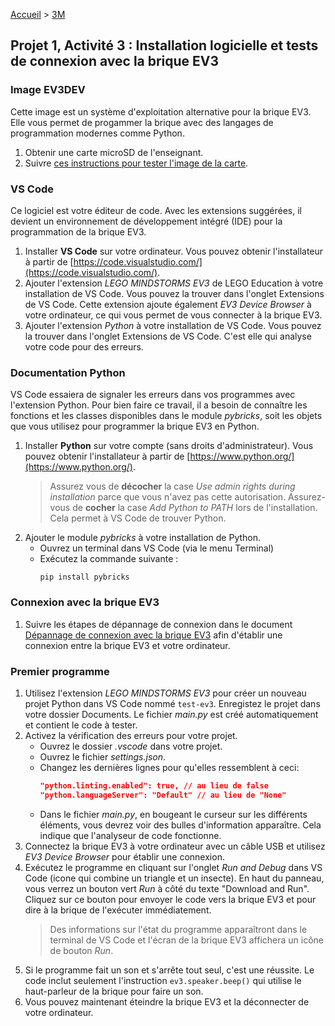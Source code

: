 [Accueil](./index.md) > [3M](./acceuil3M.md)

## Projet 1, Activité 3 : Installation logicielle et tests de connexion avec la brique EV3

### Image EV3DEV
Cette image est un système d'exploitation alternative pour la brique EV3. Elle vous permet de progammer la brique avec des langages de programmation modernes comme Python.

1. Obtenir une carte microSD de l'enseignant.
1. Suivre [ces instructions pour tester l'image de la carte](https://docs.google.com/document/d/12S0q2qnkA0hj6m2gmTn4qhQcznP-quQ0ol4m0WgKlv4/view).

### VS Code
Ce logiciel est votre éditeur de code. Avec les extensions suggérées, il devient un environnement de développement intégré (IDE) pour la programmation de la brique EV3.

1. Installer **VS Code** sur votre ordinateur. Vous pouvez obtenir l'installateur à partir de [https://code.visualstudio.com/](https://code.visualstudio.com/).
1. Ajouter l'extension _LEGO MINDSTORMS EV3_ de LEGO Education à votre installation de VS Code. Vous pouvez la trouver dans l'onglet Extensions de VS Code. Cette extension ajoute également _EV3 Device Browser_ à votre ordinateur, ce qui vous permet de vous connecter à la brique EV3.
1. Ajouter l'extension _Python_ à votre installation de VS Code. Vous pouvez la trouver dans l'onglet Extensions de VS Code. C'est elle qui analyse votre code pour des erreurs.

### Documentation Python
VS Code essaiera de signaler les erreurs dans vos programmes avec l'extension Python. Pour bien faire ce travail, il a besoin de connaître les fonctions et les classes disponibles dans le module _pybricks_, soit les objets que vous utilisez pour programmer la brique EV3 en Python.

1. Installer **Python** sur votre compte (sans droits d'administrateur). Vous pouvez obtenir l'installateur à partir de [https://www.python.org/](https://www.python.org/).
    > Assurez vous de **décocher** la case _Use admin rights during installation_ parce que vous n'avez pas cette autorisation.
    > Assurez-vous de **cocher** la case _Add Python to PATH_ lors de l'installation. Cela permet à VS Code de trouver Python.
1. Ajouter le module _pybricks_ à votre installation de Python. 
    * Ouvrez un terminal dans VS Code (via le menu Terminal)
    * Exécutez la commande suivante :
        ```shell
        pip install pybricks
        ```

### Connexion avec la brique EV3

1. Suivre les étapes de dépannage de connexion dans le document [Dépannage de connexion avec la brique EV3](https://docs.google.com/document/d/1LnTJR6cIUQQlo0-1DnkuxlnX-Cyz_5t5xbr6X3uP4eE/view) afin d'établir une connexion entre la brique EV3 et votre ordinateur.

### Premier programme

1. Utilisez l'extension _LEGO MINDSTORMS EV3_ pour créer un nouveau projet Python dans VS Code nommé `test-ev3`. Enregistez le projet dans votre dossier Documents. Le fichier _main.py_ est créé automatiquement et contient le code à tester.
1. Activez la vérification des erreurs pour votre projet.
    * Ouvrez le dossier _.vscode_ dans votre projet.
    * Ouvrez le fichier _settings.json_.
    * Changez les dernières lignes pour qu'elles ressemblent à ceci:
        ```json
        "python.linting.enabled": true, // au lieu de false
        "python.languageServer": "Default" // au lieu de "None"
        ```
    * Dans le fichier _main.py_, en bougeant le curseur sur les différents éléments, vous devrez voir des bulles d'information apparaître. Cela indique que l'analyseur de code fonctionne.
1. Connectez la brique EV3 à votre ordinateur avec un câble USB et utilisez _EV3 Device Browser_ pour établir une connexion.
1. Exécutez le programme en cliquant sur l'onglet _Run and Debug_ dans VS Code (icone qui combine un triangle et un insecte). En haut du panneau, vous verrez un bouton vert _Run_ à côté du texte "Download and Run". Cliquez sur ce bouton pour envoyer le code vers la brique EV3 et pour dire à la brique de l'exécuter immédiatement.
    > Des informations sur l'état du programme apparaîtront dans le terminal de VS Code et l'écran de la brique EV3 affichera un icône de bouton _Run_.
1. Si le programme fait un son et s'arrête tout seul, c'est une réussite. Le code inclut seulement l'instruction `ev3.speaker.beep()` qui utilise le haut-parleur de la brique pour faire un son. 
1. Vous pouvez maintenant éteindre la brique EV3 et la déconnecter de votre ordinateur.
